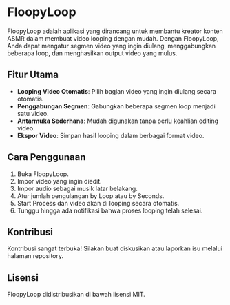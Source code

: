 # FloopyLoop

FloopyLoop adalah aplikasi yang dirancang untuk membantu kreator konten ASMR dalam membuat video looping dengan mudah. Dengan FloopyLoop, Anda dapat mengatur segmen video yang ingin diulang, menggabungkan beberapa loop, dan menghasilkan output video yang mulus.

## Fitur Utama

- **Looping Video Otomatis**: Pilih bagian video yang ingin diulang secara otomatis.
- **Penggabungan Segmen**: Gabungkan beberapa segmen loop menjadi satu video.
- **Antarmuka Sederhana**: Mudah digunakan tanpa perlu keahlian editing video.
- **Ekspor Video**: Simpan hasil looping dalam berbagai format video.

## Cara Penggunaan

1. Buka FloopyLoop.
2. Impor video yang ingin diedit.
3. Impor audio sebagai musik latar belakang.
4. Atur jumlah pengulangan by Loop atau by Seconds.
5. Start Process dan video akan di looping secara otomatis.
6. Tunggu hingga ada notifikasi bahwa proses looping telah selesai.

## Kontribusi

Kontribusi sangat terbuka! Silakan buat diskusikan atau laporkan isu melalui halaman repository.

## Lisensi

FloopyLoop didistribusikan di bawah lisensi MIT.
